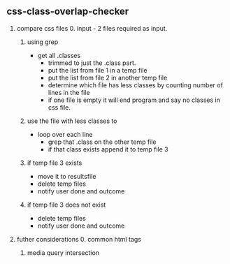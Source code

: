 ## css-class-overlap-checker

1. compare css files
    0. input
        - 2 files required as input. 
    1. using grep 
        - get all .classes 
           - trimmed to just the .class part.
           - put the list from file 1 in a temp file
           - put the list from file 2 in another temp file
           - determine which file has less classes by counting number of lines in the file
           - if one file is empty it will end program and say no classes in css file.

    2.  use the file with less classes to 
        - loop over each line
            - grep that .class on the other temp file
            - if that class exists append it to temp file 3
    3. if temp file 3 exists 
        - move it to resultsfile
        - delete temp files
        - notify user done and outcome
    4. if temp file 3 does not exist
        - delete temp files
        - notify user done and outcome

2. futher considerations
    0. common html tags
    1. media query intersection
